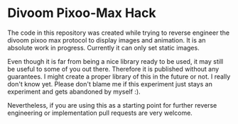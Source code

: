 # Divoom Pixoo-Max Hack

The code in this repository was created while trying to reverse engineer the
divoom pixoo max protocol to display images and animation. It is an absolute
work in progress. Currently it can only set static images.

Even though it is far from being a nice library ready to be used, it may still
be useful to some of you out there. Therefore it is published without any
guarantees. I might create a proper library of this in the future or not.
I really don't know yet. Please don't blame me if this experiment just stays
an experiment and gets abandoned by myself :).

Nevertheless, if you are using this as a starting point for further reverse
engineering or implementation pull requests are very welcome.
